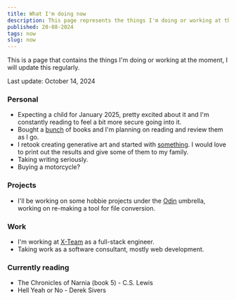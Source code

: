 ```yaml
---
title: What I'm doing now
description: This page represents the things I'm doing or working at the moment.
published: 20-08-2024
tags: now
slug: now
---
```


This is a page that contains the things I'm doing or working at the moment, I will update this regularly.

Last update: October 14, 2024

### Personal

- Expecting a child for January 2025, pretty excited about it and I'm constantly reading to feel a bit more secure going into it.
- Bought a [bunch](/bought-books-1) of books and I'm planning on reading and review them as I go.
- I retook creating generative art and started with [something](/milo-1). I would love to print out the results and give some of them to my family.
- Taking writing seriously.
- Buying a motorcycle?

### Projects

- I'll be working on some hobbie projects under the [Odin](https://github.com/odin-software) umbrella, working on re-making a tool for file conversion.

### Work

- I'm working at [X-Team](https://x-team.com/) as a full-stack engineer.
- Taking work as a software consultant, mostly web development.

### Currently reading

- The Chronicles of Narnia (book 5) - C.S. Lewis
- Hell Yeah or No - Derek Sivers

###
